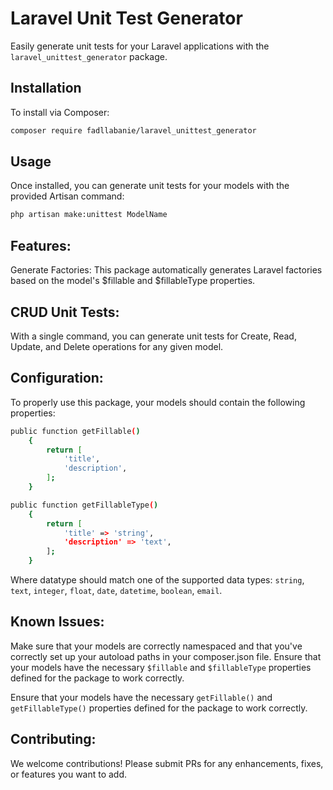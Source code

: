 # Laravel Unit Test Generator

Easily generate unit tests for your Laravel applications with the `laravel_unittest_generator` package.

## Installation

To install via Composer:

```bash
composer require fadllabanie/laravel_unittest_generator
```
## Usage
Once installed, you can generate unit tests for your models with the provided Artisan command:
```bash
php artisan make:unittest ModelName
```
## Features:
Generate Factories:
This package automatically generates Laravel factories based on the model's $fillable and $fillableType properties.

## CRUD Unit Tests:
With a single command, you can generate unit tests for Create, Read, Update, and Delete operations for any given model.

## Configuration:
To properly use this package, your models should contain the following properties:
```bash
public function getFillable()
    {
        return [
            'title',
            'description',
        ];
    }
```
```bash
public function getFillableType()
    {
        return [
            'title' => 'string',
            'description' => 'text',
        ];
    }
```
Where datatype should match one of the supported data types: `string`, `text`, `integer`, `float`, `date`, `datetime`, `boolean`, `email`.

## Known Issues:
Make sure that your models are correctly namespaced and that you've correctly set up your autoload paths in your composer.json file.
Ensure that your models have the necessary `$fillable` and `$fillableType` properties defined for the package to work correctly.

Ensure that your models have the necessary `getFillable()` and `getFillableType()` properties defined for the package to work correctly.

## Contributing:
We welcome contributions! Please submit PRs for any enhancements, fixes, or features you want to add.

